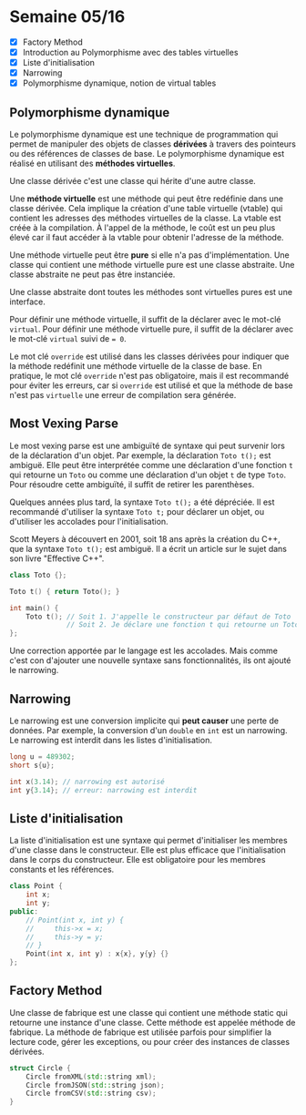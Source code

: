 # Semaine 05/16

- [x] Factory Method
- [x] Introduction au Polymorphisme avec des tables virtuelles
- [x] Liste d'initialisation
- [x] Narrowing
- [x] Polymorphisme dynamique, notion de virtual tables

## Polymorphisme dynamique

Le polymorphisme dynamique est une technique de programmation qui permet de manipuler des objets de classes **dérivées** à travers des pointeurs ou des références de classes de base. Le polymorphisme dynamique est réalisé en utilisant des **méthodes virtuelles**.

Une classe dérivée c'est une classe qui hérite d'une autre classe. 

Une **méthode virtuelle** est une méthode qui peut être redéfinie dans une classe dérivée. Cela implique la création d'une table virtuelle (vtable) qui contient les adresses des méthodes virtuelles de la classe. La vtable est créée à la compilation. À l'appel de la méthode, le coût est un peu plus élevé car il faut accéder à la vtable pour obtenir l'adresse de la méthode.

Une méthode virtuelle peut être **pure** si elle n'a pas d'implémentation. Une classe qui contient une méthode virtuelle pure est une classe abstraite. Une classe abstraite ne peut pas être instanciée.

Une classe abstraite dont toutes les méthodes sont virtuelles pures est une interface.

Pour définir une méthode virtuelle, il suffit de la déclarer avec le mot-clé `virtual`. Pour définir une méthode virtuelle pure, il suffit de la déclarer avec le mot-clé `virtual` suivi de `= 0`.

Le mot clé `override` est utilisé dans les classes dérivées pour indiquer que la méthode redéfinit une méthode virtuelle de la classe de base. En pratique, le mot clé `override` n'est pas obligatoire, mais il est recommandé pour éviter les erreurs, car si `override` est utilisé et que la méthode de base n'est pas `virtuelle` une erreur de compilation sera générée.

## Most Vexing Parse

Le most vexing parse est une ambiguïté de syntaxe qui peut survenir lors de la déclaration d'un objet. Par exemple, la déclaration `Toto t();` est ambiguë. Elle peut être interprétée comme une déclaration d'une fonction `t` qui retourne un `Toto` ou comme une déclaration d'un objet `t` de type `Toto`. Pour résoudre cette ambiguïté, il suffit de retirer les parenthèses.

Quelques années plus tard, la syntaxe `Toto t();` a été dépréciée. Il est recommandé d'utiliser la syntaxe `Toto t;` pour déclarer un objet, ou d'utiliser les accolades pour l'initialisation.

Scott Meyers à découvert en 2001, soit 18 ans après la création du C++, que la syntaxe `Toto t();` est ambiguë. Il a écrit un article sur le sujet dans son livre "Effective C++".

```cpp
class Toto {};

Toto t() { return Toto(); }

int main() {
    Toto t(); // Soit 1. J'appelle le constructeur par défaut de Toto
              // Soit 2. Je déclare une fonction t qui retourne un Toto
};
```

Une correction apportée par le langage est les accolades. Mais comme c'est con d'ajouter une nouvelle syntaxe sans fonctionnalités, ils ont ajouté le narrowing.

## Narrowing

Le narrowing est une conversion implicite qui **peut causer** une perte de données. Par exemple, la conversion d'un `double` en `int` est un narrowing. Le narrowing est interdit dans les listes d'initialisation.

```cpp
long u = 489302;
short s{u};

int x(3.14); // narrowing est autorisé
int y{3.14}; // erreur: narrowing est interdit
```
## Liste d'initialisation

La liste d'initialisation est une syntaxe qui permet d'initialiser les membres d'une classe dans le constructeur. Elle est plus efficace que l'initialisation dans le corps du constructeur. Elle est obligatoire pour les membres constants et les références.

```cpp
class Point {
    int x;
    int y;
public:
    // Point(int x, int y) {
    //     this->x = x;
    //     this->y = y;
    // }
    Point(int x, int y) : x{x}, y{y} {}
};
```

## Factory Method

Une classe de fabrique est une classe qui contient une méthode static qui retourne une instance d'une classe. Cette méthode est appelée méthode de fabrique. La méthode de fabrique est utilisée parfois pour simplifier la lecture code, gérer les exceptions, ou pour créer des instances de classes dérivées.

```cpp
struct Circle {
    Circle fromXML(std::string xml);
    Circle fromJSON(std::string json);
    Circle fromCSV(std::string csv);
} 